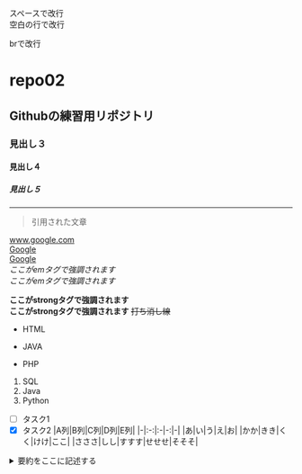 スペースで改行  
空白の行で改行

brで改行<br>
# repo02
## Githubの練習用リポジトリ
### 見出し３
#### 見出し４
##### 見出し５
---
>引用された文章  

www.google.com  
[Google](www.google.com)  
[Google](www.google.com "タイトル")  
*ここがemタグで強調されます*  
_ここがemタグで強調されます_  

**ここがstrongタグで強調されます**  
__ここがstrongタグで強調されます__
~~打ち消し線~~  

- HTML  
+ JAVA  
* PHP  
 1. SQL  
 1. Java  
 1. Python
- [ ] タスク1  
- [x] タスク2
|A列|B列|C列|D列|E列|
|-|:-:|:-|-:|-|
|あ|い|う|え|お|
|かか|きき|くく|けけ|ここ|
|さささ|しし|すすす|せせせ|そそそ|
<details>
 <summary>要約をここに記述する</summary>
 本文をここから書く。xxxxxxxxxxxxxxxxxxxxxxxxxxxxxxxxxxxxxxxxxxxxxxxxxxxxxxxxxxxxxxxxxxxxxxxxxxxx
</details>  
